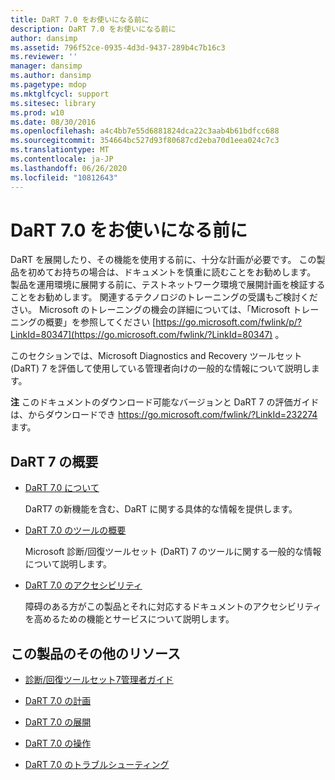 ```yaml
---
title: DaRT 7.0 をお使いになる前に
description: DaRT 7.0 をお使いになる前に
author: dansimp
ms.assetid: 796f52ce-0935-4d3d-9437-289b4c7b16c3
ms.reviewer: ''
manager: dansimp
ms.author: dansimp
ms.pagetype: mdop
ms.mktglfcycl: support
ms.sitesec: library
ms.prod: w10
ms.date: 08/30/2016
ms.openlocfilehash: a4c4bb7e55d6881824dca22c3aab4b61bdfcc688
ms.sourcegitcommit: 354664bc527d93f80687cd2eba70d1eea024c7c3
ms.translationtype: MT
ms.contentlocale: ja-JP
ms.lasthandoff: 06/26/2020
ms.locfileid: "10812643"
---
```

# DaRT 7.0 をお使いになる前に


DaRT を展開したり、その機能を使用する前に、十分な計画が必要です。 この製品を初めてお持ちの場合は、ドキュメントを慎重に読むことをお勧めします。 製品を運用環境に展開する前に、テストネットワーク環境で展開計画を検証することをお勧めします。 関連するテクノロジのトレーニングの受講もご検討ください。 Microsoft のトレーニングの機会の詳細については、「Microsoft トレーニングの概要」を参照してください [https://go.microsoft.com/fwlink/p/?LinkId=80347](https://go.microsoft.com/fwlink/?LinkId=80347) 。

このセクションでは、Microsoft Diagnostics and Recovery ツールセット (DaRT) 7 を評価して使用している管理者向けの一般的な情報について説明します。

**注** このドキュメントのダウンロード可能なバージョンと DaRT 7 の評価ガイドは、からダウンロードでき <https://go.microsoft.com/fwlink/?LinkId=232274> ます。

 

## DaRT 7 の概要


-   [DaRT 7.0 について](about-dart-70-new-ia.md)

    DaRT7 の新機能を含む、DaRT に関する具体的な情報を提供します。

-   [DaRT 7.0 のツールの概要](overview-of-the-tools-in-dart-70-new-ia.md)

    Microsoft 診断/回復ツールセット (DaRT) 7 のツールに関する一般的な情報について説明します。

-   [DaRT 7.0 のアクセシビリティ](accessibility-for-dart-70.md)

    障碍のある方がこの製品とそれに対応するドキュメントのアクセシビリティを高めるための機能とサービスについて説明します。

## <a href="" id="other-resources-for-this-product-"></a>この製品のその他のリソース


-   [診断/回復ツールセット7管理者ガイド](index.md)

-   [DaRT 7.0 の計画](planning-for-dart-70-new-ia.md)

-   [DaRT 7.0 の展開](deploying-dart-70-new-ia.md)

-   [DaRT 7.0 の操作](operations-for-dart-70-new-ia.md)

-   [DaRT 7.0 のトラブルシューティング](troubleshooting-dart-70-new-ia.md)

 

 





